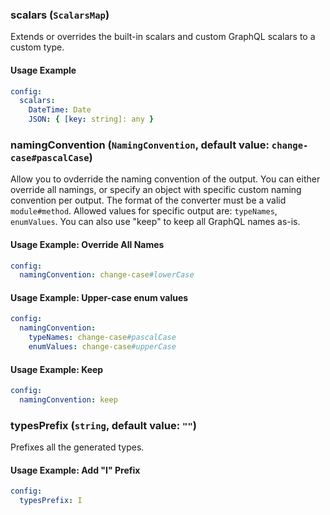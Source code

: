 ### scalars (`ScalarsMap`)

Extends or overrides the built-in scalars and custom GraphQL scalars to a custom type.

#### Usage Example

```yml
config:
  scalars:
    DateTime: Date
    JSON: { [key: string]: any }
```

### namingConvention (`NamingConvention`, default value: `change-case#pascalCase`)

Allow you to ovderride the naming convention of the output. You can either override all namings, or specify an object with specific custom naming convention per output. The format of the converter must be a valid `module#method`. Allowed values for specific output are: `typeNames`, `enumValues`. You can also use "keep" to keep all GraphQL names as-is.

#### Usage Example: Override All Names

```yml
config:
  namingConvention: change-case#lowerCase
```

#### Usage Example: Upper-case enum values

```yml
config:
  namingConvention:
    typeNames: change-case#pascalCase
    enumValues: change-case#upperCase
```

#### Usage Example: Keep

```yml
config:
  namingConvention: keep
```

### typesPrefix (`string`, default value: `""`)

Prefixes all the generated types.

#### Usage Example: Add "I" Prefix

```yml
config:
  typesPrefix: I
```
